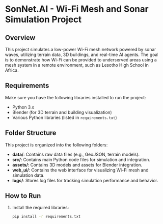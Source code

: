 # SonNet.AI - Wi-Fi Mesh and Sonar Simulation Project

## Overview
This project simulates a low-power Wi-Fi mesh network powered by sonar waves, utilizing terrain data, 3D buildings, and real-time AI agents. The goal is to demonstrate how Wi-Fi can be provided to underserved areas using a mesh system in a remote environment, such as Lesotho High School in Africa.

## Requirements
Make sure you have the following libraries installed to run the project:
- Python 3.x
- Blender (for 3D terrain and building visualization)
- Various Python libraries (listed in `requirements.txt`)

## Folder Structure
This project is organized into the following folders:
- **data/**: Contains raw data files (e.g., GeoJSON, terrain models).
- **src/**: Contains main Python code files for simulation and integration.
- **assets/**: Contains 3D models and assets for Blender integration.
- **web_ui/**: Contains the web interface for visualizing Wi-Fi mesh and simulation data.
- **logs/**: Stores log files for tracking simulation performance and behavior.



## How to Run
1. Install the required libraries:
   ```bash
   pip install -r requirements.txt
